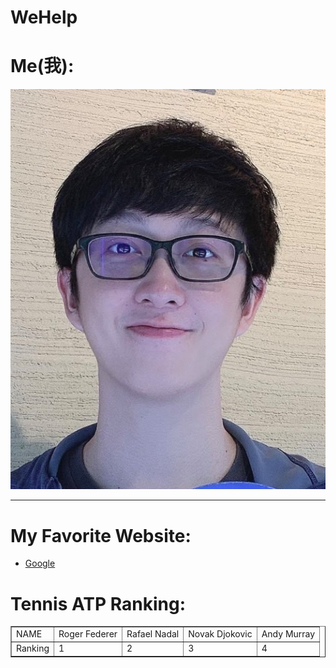 # WeHelp
<!DOCTYPE html>
<html>
    <Head>
        <meta charset="utf-8"></meta>
        <title>Homepage</title>
    </Head>
    <body>
        <h1>Me(我):</h1>
        <img src="selfie.jpg"></img>
        <hr/>
        <h1>My Favorite Website:</h1>
        <ul>
            <li><a href="http://www.google.com/">Google</a></li>
        </ul>
        <h1>Tennis ATP Ranking:</h1>
        <table border="1" width="400" cellpadding="5">
            <tr>
                <td>NAME</td>
                <td>Roger Federer</td>
                <td>Rafael Nadal</td>
                <td>Novak Djokovic</td>
                <td>Andy Murray</td>
            </tr>
            <tr>
                <td>Ranking</td>
                <td>1</td>
                <td>2</td>
                <td>3</td>
                <td>4</td>
            </tr>
        </table>
    </body>
</html>
